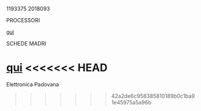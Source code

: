 1193375
2018093

PROCESSORI

[qui](https://github.com/TodescoMattia/Assignment-1/blob/develop/processori.md)

SCHEDE MADRI

[qui](https://github.com/TodescoMattia/Assignment-1/blob/develop/schede_madri.md)
<<<<<<< HEAD
=======

Elettronica Padovana


>>>>>>> 42a2de6c958385810189b0c1ba91e45975a5a96b
